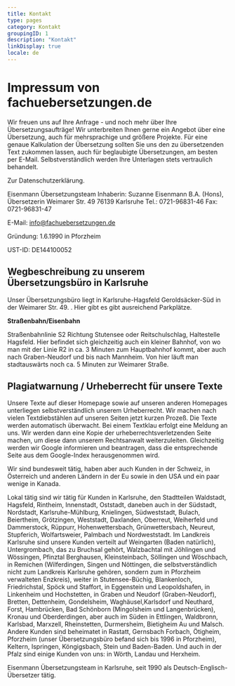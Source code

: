 ```yaml
---
title: Kontakt
type: pages
category: Kontakt
groupingID: 1
description: "Kontakt"
linkDisplay: true
locale: de
--- 
```


# Impressum von fachuebersetzungen.de

Wir freuen uns auf Ihre Anfrage - und noch mehr über Ihre Übersetzungsaufträge! Wir unterbreiten Ihnen gerne ein Angebot über eine Übersetzung, auch für mehrsprachige und größere Projekte. Für eine genaue Kalkulation der Übersetzung sollten Sie uns den zu übersetzenden Text zukommen lassen, auch für beglaubigte Übersetzungen, am besten per E-Mail. Selbstverständlich werden Ihre Unterlagen stets vertraulich behandelt.

Zur Datenschutzerklärung.

 
Eisenmann Übersetzungsteam
Inhaberin: Suzanne Eisenmann B.A. (Hons), Übersetzerin
Weimarer Str. 49
76139 Karlsruhe
Tel.: 0721-96831-46
Fax: 0721-96831-47

E-Mail: info@fachuebersetzungen.de

Gründung: 1.6.1990 in Pforzheim

UST-ID: DE144100052

## Wegbeschreibung zu unserem Übersetzungsbüro in Karlsruhe
Unser  Übersetzungsbüro liegt in Karlsruhe-Hagsfeld Geroldsäcker-Süd in der Weimarer Str. 49. . Hier gibt es gibt ausreichend Parkplätze.

**Straßenbahn/Eisenbahn**

Straßenbahnlinie S2 Richtung Stutensee oder Reitschulschlag, Haltestelle Hagsfeld. Hier befindet sich gleichzeitig auch  ein kleiner Bahnhof, von wo man mit der Linie R2 in ca. 3 Minuten zum Hauptbahnhof kommt, aber auch nach Graben-Neudorf und bis nach Mannheim. 
Von hier läuft man stadtauswärts noch ca. 5 Minuten zur Weimarer Straße.

## Plagiatwarnung / Urheberrecht für unsere Texte
Unsere Texte auf dieser Homepage sowie auf unseren anderen Homepages unterliegen selbstverständlich unserem Urheberrecht.  Wir machen nach vielen Textdiebstählen auf unseren Seiten jetzt kurzen Prozeß. Die Texte werden automatisch überwacht. Bei einem Textklau erfolgt eine Meldung an uns. Wir werden dann eine Kopie der urheberrechtsverletzenden Seite machen, um diese dann unserem Rechtsanwalt weiterzuleiten. Gleichzeitig werden wir Google informieren und beantragen, dass die entsprechende Seite aus dem Google-Index herausgenommen wird.

Wir sind bundesweit tätig, haben aber auch Kunden in der Schweiz, in Österreich und anderen Ländern in der Eu sowie in den USA und ein paar wenige in Kanada.

Lokal tätig sind wir tätig für Kunden in Karlsruhe, den Stadtteilen Waldstadt, Hagsfeld, Rintheim, Innenstadt, Oststadt, daneben auch in der Südstadt, Nordstadt, Karlsruhe-Mühlburg, Knielingen, Südweststadt, Bulach, Beiertheim, Grötzingen, Weststadt, Daxlanden, Oberreut, Weiherfeld und Dammerstock, Rüppurr, Hohenwettersbach, Grünwettersbach, Neureut, Stupferich, Wolfartsweier, Palmbach und Nordweststadt. Im Landkreis Karlsruhe sind unsere Kunden verteilt auf Weingarten (Baden natürlich), Untergrombach, das zu Bruchsal gehört, Walzbachtal mit Jöhlingen und Wössingen, Pfinztal Berghausen, Kleinsteinbach, Söllingen und Wöschbach, in Remichen (Wilferdingen, Singen und Nöttingen, die selbstverständlich nicht zum Landkreis Karlsruhe gehören, sondern zum in Pforzheim verwalteten Enzkreis), weiter in Stutensee-Büchig, Blankenloch, Friedrichstal, Spöck und Staffort, in Eggenstein und Leopoldshafen, in Linkenheim und Hochstetten, in Graben und Neudorf (Graben-Neudorf), Bretten, Dettenheim, Gondelsheim, Waghäusel,Karlsdorf und Neuthard, Forst, Hambrücken, Bad Schönborn (Mingolsheim und Langenbrücken), Kronau und Oberderdingen, aber auch im Süden in Ettlingen, Waldbronn,  Karlsbad, Marxzell, Rheinstetten, Durmersheim, Bietigheim Au und Malsch. Andere Kunden sind beheimatet in Rastatt, Gernsbach Forbach, Ötigheim, Pforzheim (unser Übersetzungsbüro befand sich bis 1996 in Pforzheim), Keltern, Ispringen, Köngigsbach, Stein und Baden-Baden. Und auch in der Pfalz sind einige Kunden von uns: in Wörth, Landau und Herxheim.

Eisenmann Übersetzungsteam in Karlsruhe, seit 1990 als Deutsch-Englisch-Übersetzer tätig.

